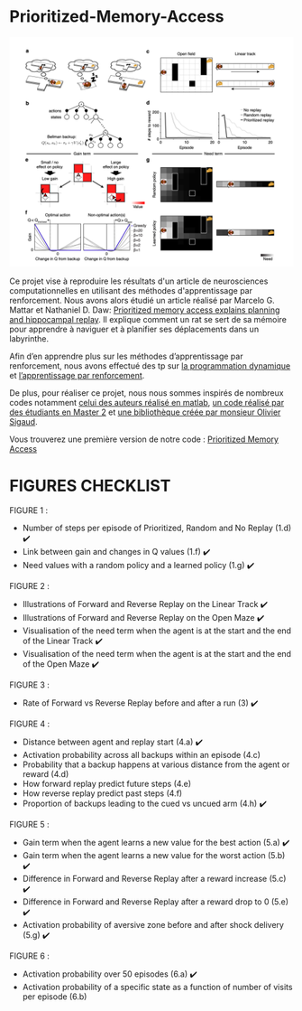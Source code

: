 # Prioritized-Memory-Access

![alt text](https://github.com/GabyRkt/Prioritized-Memory-Access/blob/main/pma.png?raw=true)

Ce projet vise à reproduire les résultats d'un article de neurosciences computationnelles en utilisant des méthodes d'apprentissage par renforcement. Nous avons alors étudié un article réalisé par Marcelo G. Mattar et Nathaniel D. Daw: [Prioritized memory access explains planning and hippocampal replay](https://www.biorxiv.org/content/biorxiv/early/2018/05/20/225664.full.pdf). Il explique comment un rat se sert de sa mémoire pour apprendre à naviguer et à planifier ses déplacements dans un labyrinthe.

Afin d’en apprendre plus sur les méthodes d’apprentissage par renforcement, nous avons effectué des tp sur [la programmation dynamique](https://colab.research.google.com/drive/1ya63BRxbtrkd2RqHqXeSjDKMh5rPGTAi) et [l’apprentissage par renforcement](https://colab.research.google.com/drive/1-p9yoADgETBNY9VqjjLFaI13GHBHPftp). 

De plus, pour réaliser ce projet, nous nous sommes inspirés de nombreux codes notamment [celui des auteurs réalisé en matlab](https://github.com/marcelomattar/PrioritizedReplay), [un code réalisé par des étudiants en Master 2](https://github.com/osigaud/Prioritized-Memory-Access) et [une bibliothèque créée par monsieur Olivier Sigaud](https://github.com/osigaud/SimpleMazeMDP).

Vous trouverez une première version de notre code : [Prioritized Memory Access](https://colab.research.google.com/drive/1gJQQxFmRuTYHx_oU7vF4k3s7POdKIe6T)



# FIGURES CHECKLIST

FIGURE 1 : 
- Number of steps per episode of Prioritized, Random and No Replay (1.d) ✔️
- Link between gain and changes in Q values (1.f) ✔️
- Need values with a random policy and a learned policy (1.g) ✔️

FIGURE 2 :
- Illustrations of Forward and Reverse Replay on the Linear Track ✔️
- Illustrations of Forward and Reverse Replay on the Open Maze ✔️
- Visualisation of the need term when the agent is at the start and the end of the Linear Track ✔️
- Visualisation of the need term when the agent is at the start and the end of the Open Maze ✔️

FIGURE 3 :
- Rate of Forward vs Reverse Replay before and after a run (3) ✔️

FIGURE 4 :
- Distance between agent and replay start (4.a) ✔️
- Activation probability across all backups within an episode (4.c) 
- Probability that a backup happens at various distance from the agent or reward (4.d) 
- How forward replay predict future steps (4.e)
- How reverse replay predict past steps (4.f)
- Proportion of backups leading to the cued vs uncued arm (4.h) ✔️

FIGURE 5 :
- Gain term when the agent learns a new value for the best action (5.a) ✔️
- Gain term when the agent learns a new value for the worst action (5.b) ✔️
- Difference in Forward and Reverse Replay after a reward increase (5.c) ✔️
- Difference in Forward and Reverse Replay after a reward drop to 0 (5.e) ✔️
- Activation probability of aversive zone before and after shock delivery (5.g) ✔️

FIGURE 6 :
- Activation probability over 50 episodes (6.a) ✔️
- Activation probability of a specific state as a function of number of visits per episode (6.b) 










